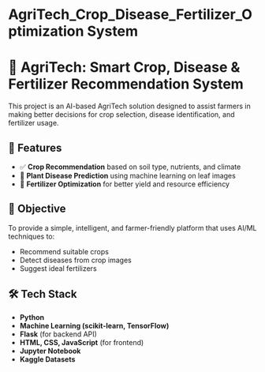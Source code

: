 # AgriTech_Crop_Disease_Fertilizer_Optimization System

# 🌾 AgriTech: Smart Crop, Disease & Fertilizer Recommendation System

This project is an AI-based AgriTech solution designed to assist farmers in making better decisions for crop selection, disease identification, and fertilizer usage.

## 🧠 Features
- ✅ **Crop Recommendation** based on soil type, nutrients, and climate
- 🦠 **Plant Disease Prediction** using machine learning on leaf images
- 🌱 **Fertilizer Optimization** for better yield and resource efficiency

## 🎯 Objective
To provide a simple, intelligent, and farmer-friendly platform that uses AI/ML techniques to:
- Recommend suitable crops
- Detect diseases from crop images
- Suggest ideal fertilizers

## 🛠️ Tech Stack
- **Python**
- **Machine Learning (scikit-learn, TensorFlow)**
- **Flask** (for backend API)
- **HTML, CSS, JavaScript** (for frontend)
- **Jupyter Notebook**
- **Kaggle Datasets**

